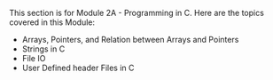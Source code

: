 This section is for Module 2A - Programming in C. 
Here are the topics covered in this Module:
- Arrays, Pointers, and Relation between Arrays and Pointers
- Strings in C
- File IO
- User Defined header Files in C
